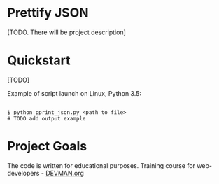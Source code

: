 # Prettify JSON

[TODO. There will be project description]

# Quickstart

[TODO]

Example of script launch on Linux, Python 3.5:

```#!bash

$ python pprint_json.py <path to file>
# TODO add output example

```

# Project Goals

The code is written for educational purposes. Training course for web-developers - [DEVMAN.org](https://devman.org)

